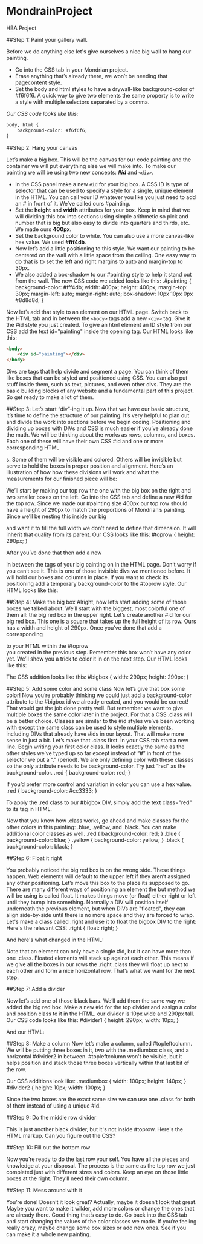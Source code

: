 # MondrainProject
HBA Project

##Step 1: Paint your gallery wall.

Before we do anything else let's give ourselves a nice big wall to hang our painting.
+ Go into the CSS tab in your Mondrian project.
+ Erase anything that’s already there, we won’t be needing that pagecontent style.
+ Set the body and html styles to have a drywall-like background-color of #f6f6f6. A quick way to give two elements the same property is to write a style with multiple selectors separated by a comma.

_Our CSS code looks like this:_

```html
body, html {
    background-color: #f6f6f6;
}
```



##Step 2: Hang your canvas

Let’s make a big box. This will be the canvas for our code painting and the container we will put everything else we will make into. To make our painting we will be using two new concepts: ***#id*** and ```<div>```.
+ In the CSS panel make a new ```#id``` for your big box. A CSS ID is type of selector that can be used to specify a style for a single, unique element in the HTML. You can call your ID whatever you like you just need to add an # in front of it. We’ve called ours #painting.
+ Set the **height** and **width** attributes for your box. Keep in mind that we will dividing this box into sections using simple arithmetic so pick and number that is big but also easy to divide into quarters and thirds, etc. We made ours **400px**.
+ Set the background color to white. You can also use a more canvas-like hex value. We used **#fff4db**.
+ Now let’s add a little positioning to this style. We want our painting to be centered on the wall with a little space from the ceiling. One easy way to do that is to set the left and right margins to auto and margin-top to 30px.
+ We also added a box-shadow to our #painting style to help it stand out from the wall.
The new CSS code we added looks like this:
 .#painting {
    background-color: #fff4db;
    width: 400px;
    height: 400px;
    margin-top: 30px;
    margin-left: auto;
    margin-right: auto;
    box-shadow: 10px 10px 0px #8d8d8d;
}

Now let’s add that style to an element on our HTML page.
Switch back to the HTML tab and in between the ```<body>``` tags add a new ```<div>``` tag. Give it the #id style you just created. To give an html element an ID style from our CSS add the text id="painting" inside the opening tag.
Our HTML looks like this:
```html
<body>
    <div id="painting"></div>
</body>
```

Divs are tags that help divide and segment a page. You can think of them like boxes that can be styled and positioned using CSS. You can also put stuff inside them, such as text, pictures, and even other divs. They are the basic building blocks of any website and a fundamental part of this project. So get ready to make a lot of them.

##Step 3: Let’s start “div”-ing it up.
Now that we have our basic structure, it’s time to define the structure of our painting. It’s very helpful to plan out and divide the work into sections before we begin coding. Positioning and dividing up boxes with DIVs and CSS is much easier if you’ve already done the math.
We will be thinking about the works as rows, columns, and boxes. Each one of these will have their own CSS #id and one or more corresponding HTML <div>s. Some of them will be visible and colored. Others will be invisible but serve to hold the boxes in proper position and alignment.
Here’s an illustration of how how these divisions will work and what the measurements for our finished piece will be:

We’ll start by making our top row the one with the big box on the right and two smaller boxes on the left.
Go into the CSS tab and define a new #id for the top row. Since we made our #painting size 400px our top row should have a height of 290px to match the proportions of Mondrian’s painting. Since we’ll be nesting this inside our big <div> and want it to fill the full width we don’t need to define that dimension. It will inherit that quality from its parent.
Our CSS looks like this:
#toprow {
    height: 290px;
}

After you’ve done that then add a new <div> in between the tags of your big painting on in the HTML page. Don’t worry if you can’t see it. This is one of those invisible divs we mentioned before. It will hold our boxes and columns in place. If you want to check its positioning add a temporary background-color to the #toprow style.
Our HTML looks like this:
<body>
    <div id="painting">
        <div id="toprow"></div>
    </div>
</body>


##Step 4: Make the big box
Alright, now let’s start adding some of those boxes we talked about. We’ll start with the biggest, most colorful one of them all: the big red box in the upper right.
Let’s create another #id for our big red box. This one is a square that takes up the full height of its row. Ours has a width and height of 290px.
Once you’ve done that add a corresponding <div> to your HTML within the #toprow <div> you created in the previous step. Remember this box won’t have any color yet. We’ll show you a trick to color it in on the next step.
Our HTML looks like this:
<body>
    <div id="painting">
        <div id="toprow">
            <div id="bigbox"></div>
        </div>
    </div>
</body>

The CSS addition looks like this:
#bigbox {
    width: 290px;
    height: 290px;
}


##Step 5: Add some color and some class
Now let’s give that box some color! Now you’re probably thinking we could just add a background-color attribute to the #bigbox id we already created, and you would be correct! That would get the job done pretty well. But remember we want to give multiple boxes the same color later in the project. For that a CSS .class will be a better choice.
Classes are similar to the #id styles we’ve been working with except the same class can be used to style multiple elements, including DIVs that already have #ids in our layout. That will make more sense in just a bit. Let’s make that .class first.
In your CSS tab start a new line.
Begin writing your first color class. It looks exactly the same as the other styles we’ve typed up so far except instead of “#” in front of the selector we put a “.” (period). We are only defining color with these classes so the only attribute needs to be background-color. Try just “red” as the background-color.
.red {
    background-color: red;
}

If you’d prefer more control and variation in color you can use a hex value.
.red {
    background-color: #cc3333;
}

To apply the .red class to our #bigbox DIV, simply add the text class="red" to its tag in HTML.
<body>
    <div id="painting">
        <div id="toprow">
            <div id="bigbox" class="red"></div>
        </div>
    </div>
</body>

Now that you know how .class works, go ahead and make classes for the other colors in this painting: .blue, .yellow, and .black. You can make additional color classes as well.
.red {
    background-color: red;
}
.blue {
    background-color: blue;
}
.yellow {
    background-color: yellow;
}
.black {
    background-color: black;
}


##Step 6: Float it right

You probably noticed the big red box is on the wrong side. These things happen. Web elements will default to the upper left if they aren’t assigned any other positioning. Let’s move this box to the place its supposed to go.
There are many different ways of positioning an element the but method we will be using is called float. It makes things move (or float) either right or left until they bump into something. Normally a DIV will position itself underneath the previous element, but when DIVs are "floated", they can align side-by-side until there is no more space and they are forced to wrap.
Let's make a class called .right and use it to float the bigbox DIV to the right:
Here's the relevant CSS:
.right {
    float: right;
}

And here's what changed in the HTML:
<div id="bigbox" class="red right"></div>
Note that an element can only have a single #id, but it can have more than one .class.
Floated elements will stack up against each other. This means if we give all the boxes in our rows the .right .class they will float up next to each other and form a nice horizontal row. That’s what we want for the next step.

##Step 7: Add a divider

Now let’s add one of those black bars. We’ll add them the same way we added the big red box. Make a new #id for the top divider and assign a color and position class to it in the HTML. our divider is 10px wide and 290px tall.
Our CSS code looks like this:
#divider1 {
    height: 290px;
    width: 10px;
}

And our HTML:
<body>
    <div id="painting">
        <div id="toprow">
            <div id="bigbox" class="red right"></div>
            <div id="divider1" class="black right"></div>
        </div>
    </div>
</body>


##Step 8: Make a column
Now let’s make a column, called #topleftcolumn. We will be putting three boxes in it, two with the .mediumbox class, and a horizontal #divider2 in between.
#topleftcolumn won't be visible, but it helps position and stack those three boxes vertically within that last bit of the row.
<body>
    <div id="painting">
        <div id="toprow">
            <div id="bigbox" class="red right"></div>
            <div id="divider1" class="black right"></div>
            <div id="topleftcolumn" class= "right">
                <div class="mediumbox"></div>
                <div id="divider2" class= "black"></div>
                <div class="mediumbox"></div>
            </div>
        </div>
    </div>
</body>

Our CSS additions look like:
.mediumbox {
    width: 100px;
    height: 140px;
}
#divider2 {
    height: 10px;
    width: 100px;
}

Since the two boxes are the exact same size we can use one .class for both of them instead of using a unique #id.

##Step 9: Do the middle row divider

This is just another black divider, but it's not inside #toprow.
Here's the HTML markup. Can you figure out the CSS?

<body>
    <div id="painting">
        <div id="toprow">
            <div id="bigbox" class="red right"></div>
            <div id="divider1" class="black right"></div>
            <div id="topleftcolumn" class= "right">
                <div class="mediumbox"></div>
                <div id="divider2" class= "black"></div>
                <div class="mediumbox"></div>
            </div>
        </div>
        <div id="middlerow"></div>
    </div>
</body>

##Step 10: Fill out the bottom row

Now you’re ready to do the last row your self. You have all the pieces and knowledge at your disposal. The process is the same as the top row we just completed just with different sizes and colors. Keep an eye on those little boxes at the right. They’ll need their own column.

##Step 11: Mess around with it

You’re done! Doesn’t it look great? Actually, maybe it doesn’t look that great. Maybe you want to make it wilder, add more colors or change the ones that are already there. Good thing that’s easy to do. Go back into the CSS tab and start changing the values of the color classes we made. If you’re feeling really crazy, maybe change some box sizes or add new ones. See if you can make it a whole new painting.
